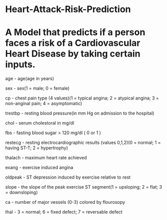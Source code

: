 # Heart-Attack-Risk-Prediction
# A Model that predicts if a person faces a risk of  a Cardiovascular Heart Disease by taking certain inputs.

age - age(age in years)

sex - sex(1 = male; 0 = female)

cp - chest pain type (4 values)(1 = typical angina; 2 = atypical angina; 3 = non-anginal pain; 4 = asymptomatic)

trestbp - resting blood pressure(in mm Hg on admission to the hospital)

chol - serum cholestoral in mg/dl

fbs - fasting blood sugar > 120 mg/dl ( 0 or 1 )

restecg - resting electrocardiographic results (values 0,1,2)(0 = normal; 1 = having ST-T; 2 = hypertrophy)

thalach - maximum heart rate achieved

exang - exercise induced angina

oldpeak - ST depression induced by exercise relative to rest

slope - the slope of the peak exercise ST segment(1 = upsloping; 2 = flat; 3 = downsloping)

ca - number of major vessels (0-3) colored by flourosopy

thal - 3 = normal; 6 = fixed defect; 7 = reversable defect
